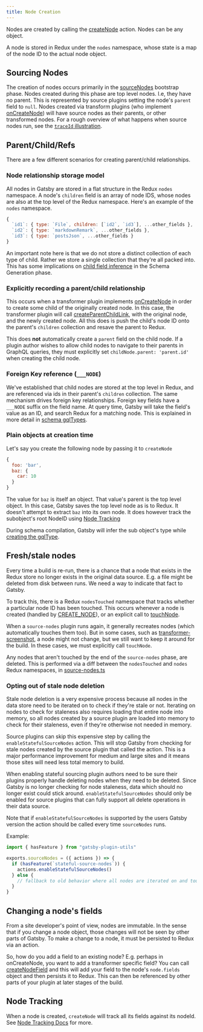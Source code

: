 ```yaml
---
title: Node Creation
---
```


Nodes are created by calling the [createNode](/docs/reference/config-files/actions/#createNode) action. Nodes can be any object.

A node is stored in Redux under the `nodes` namespace, whose state is a map of the node ID to the actual node object.

## Sourcing Nodes

The creation of nodes occurs primarily in the [sourceNodes](/docs/reference/config-files/gatsby-node/#sourceNodes) bootstrap phase. Nodes created during this phase are top level nodes. I.e, they have no parent. This is represented by source plugins setting the node's `parent` field to `null`. Nodes created via transform plugins (who implement [onCreateNode](/docs/reference/config-files/gatsby-node/#onCreateNode)) will have source nodes as their parents, or other transformed nodes. For a rough overview of what happens when source nodes run, see the [`traceId` illustration](/docs/how-plugins-apis-are-run/#using-traceid-to-await-downstream-api-calls).

## Parent/Child/Refs

There are a few different scenarios for creating parent/child relationships.

### Node relationship storage model

All nodes in Gatsby are stored in a flat structure in the Redux `nodes` namespace. A node's `children` field is an array of node IDS, whose nodes are also at the top level of the Redux namespace. Here's an example of the `nodes` namespace.

```javascript
{
  `id1`: { type: `File`, children: [`id2`, `id3`], ...other_fields },
  `id2`: { type: `markdownRemark`, ...other_fields },
  `id3`: { type: `postsJson`, ...other_fields }
}
```

An important note here is that we do not store a distinct collection of each type of child. Rather we store a single collection that they're all packed into. This has some implications on [child field inference](/docs/schema-generation/#4-parent--children-relationships) in the Schema Generation phase.

### Explicitly recording a parent/child relationship

This occurs when a transformer plugin implements [onCreateNode](/docs/reference/config-files/gatsby-node/#onCreateNode) in order to create some child of the originally created node. In this case, the transformer plugin will call [createParentChildLink](/docs/reference/config-files/actions/#createParentChildLink), with the original node, and the newly created node. All this does is push the child's node ID onto the parent's `children` collection and resave the parent to Redux.

This does **not** automatically create a `parent` field on the child node. If a plugin author wishes to allow child nodes to navigate to their parents in GraphQL queries, they must explicitly set `childNode.parent: 'parent.id'` when creating the child node.

### Foreign Key reference (`___NODE`)

We've established that child nodes are stored at the top level in Redux, and are referenced via ids in their parent's `children` collection. The same mechanism drives foreign key relationships. Foreign key fields have a `___NODE` suffix on the field name. At query time, Gatsby will take the field's value as an ID, and search Redux for a matching node. This is explained in more detail in [schema gqlTypes](/docs/schema-inference#foreign-key-reference-___node).

### Plain objects at creation time

Let's say you create the following node by passing it to `createNode`

```javascript
{
  foo: 'bar',
  baz: {
    car: 10
  }
}
```

The value for `baz` is itself an object. That value's parent is the top level object. In this case, Gatsby saves the top level node as is to Redux. It doesn't attempt to extract `baz` into its own node. It does however track the subobject's root NodeID using [Node Tracking](/docs/node-tracking/)

During schema compilation, Gatsby will infer the sub object's type while [creating the gqlType](/docs/schema-inference#plain-object-or-value-field).

## Fresh/stale nodes

Every time a build is re-run, there is a chance that a node that exists in the Redux store no longer exists in the original data source. E.g. a file might be deleted from disk between runs. We need a way to indicate that fact to Gatsby.

To track this, there is a Redux `nodesTouched` namespace that tracks whether a particular node ID has been touched. This occurs whenever a node is created (handled by [CREATE_NODE](https://github.com/gatsbyjs/gatsby/blob/master/packages/gatsby/src/redux/reducers/nodes-touched.ts)), or an explicit call to [touchNode](/docs/reference/config-files/actions/#touchNode).

When a `source-nodes` plugin runs again, it generally recreates nodes (which automatically touches them too). But in some cases, such as [transformer-screenshot](https://github.com/gatsbyjs/gatsby/blob/master/packages/gatsby-transformer-screenshot/src/gatsby-node.js#L56), a node might not change, but we still want to keep it around for the build. In these cases, we must explicitly call `touchNode`.

Any nodes that aren't touched by the end of the `source-nodes` phase, are deleted. This is performed via a diff between the `nodesTouched` and `nodes` Redux namespaces, in [source-nodes.ts](https://github.com/gatsbyjs/gatsby/blob/master/packages/gatsby/src/utils/source-nodes.ts)

### Opting out of stale node deletion

Stale node deletion is a very expensive process because all nodes in the data store need to be iterated on to check if they're stale or not. Iterating on nodes to check for staleness also requires loading that entire node into memory, so all nodes created by a source plugin are loaded into memory to check for their staleness, even if they're otherwise not needed in memory.

Source plugins can skip this expensive step by calling the `enableStatefulSourceNodes` action. This will stop Gatsby from checking for stale nodes created by the source plugin that called the action.
This is a major performance improvement for medium and large sites and it means those sites will need less total memory to build.

When enabling stateful sourcing plugin authors need to be sure their plugins properly handle deleting nodes when they need to be deleted. Since Gatsby is no longer checking for node staleness, data which should no longer exist could stick around.
`enableStatefulSourceNodes` should only be enabled for source plugins that can fully support all delete operations in their data source.

Note that if `enableStatefulSourceNodes` is supported by the users Gatsby version the action should be called every time `sourceNodes` runs.

Example:

```js
import { hasFeature } from "gatsby-plugin-utils"

exports.sourceNodes = ({ actions }) => {
  if (hasFeature(`stateful-source-nodes`)) {
    actions.enableStatefulSourceNodes()
  } else {
    // fallback to old behavior where all nodes are iterated on and touchNode is called.
  }
}
```

## Changing a node's fields

From a site developer's point of view, nodes are immutable. In the sense that if you change a node object, those changes will not be seen by other parts of Gatsby. To make a change to a node, it must be persisted to Redux via an action.

So, how do you add a field to an existing node? E.g. perhaps in onCreateNode, you want to add a transformer specific field? You can call [createNodeField](/docs/reference/config-files/actions/#createNodeField) and this will add your field to the node's `node.fields` object and then persists it to Redux. This can then be referenced by other parts of your plugin at later stages of the build.

## Node Tracking

When a node is created, `createNode` will track all its fields against its nodeId. See [Node Tracking Docs](/docs/node-tracking/) for more.
